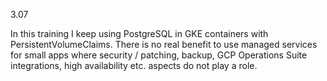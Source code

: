 3.07

In this training I keep using PostgreSQL in GKE containers with PersistentVolumeClaims.  There is no real benefit to use managed services for small apps 
where security / patching, backup, GCP Operations Suite integrations, high availability etc. aspects do not play a role. 
